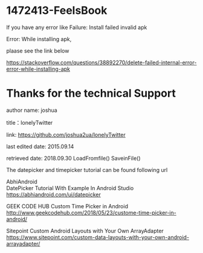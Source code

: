 # 1472413-FeelsBook
If you have any error like 
Failure: Install failed invalid apk

Error: While installing apk,

plaase see the link below

https://stackoverflow.com/questions/38892270/delete-failed-internal-error-error-while-installing-apk

# Thanks for the technical Support 


author name: joshua

title：lonelyTwitter

link: https://github.com/joshua2ua/lonelyTwitter

last edited date: 2015.09.14

retrieved date: 2018.09.30
LoadFromfile() SaveinFile()

The datepicker and timepicker tutorial can be found following url

AbhiAndroid  
DatePicker Tutorial With Example In Android Studio  
https://abhiandroid.com/ui/datepicker

GEEK CODE HUB
Custom Time Picker in Android
http://www.geekcodehub.com/2018/05/23/custome-time-picker-in-android/

Sitepoint 
Custom Android Layouts with Your Own ArrayAdapter
https://www.sitepoint.com/custom-data-layouts-with-your-own-android-arrayadapter/
